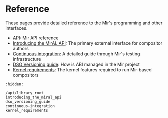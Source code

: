 # Reference
These pages provide detailed reference to the Mir's programming and other interfaces.

- [API](/api/library_root): Mir API reference
- [Introducing the MirAL API](introducing_the_miral_api): The primary external interface for compositor authors
- [Continuous integration](continuous-integration): A detailed guide through Mir's testing infrastructure
- [DSO Versioning guide](dso_versioning_guide): How is ABI managed in the Mir project
- [Kernel requirements](kernel_requirements): The kernel features required to run Mir-based compositors

```{toctree}
:hidden:

/api/library_root
introducing_the_miral_api
dso_versioning_guide
continuous-integration
kernel_requirements
```
